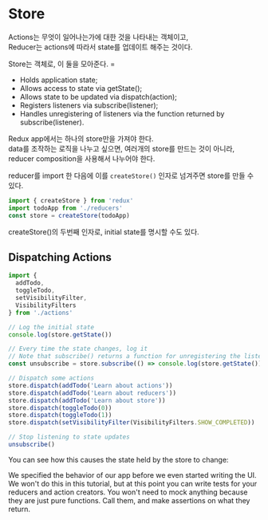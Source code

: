 # Store

Actions는 무엇이 일어나는가에 대한 것을 나타내는 객체이고,  
Reducer는 actions에 따라서 state를 업데이트 해주는 것이다. 

Store는 객체로, 이 둘을 모아준다. =

- Holds application state;
- Allows access to state via getState();
- Allows state to be updated via dispatch(action);
- Registers listeners via subscribe(listener);
- Handles unregistering of listeners via the function returned by subscribe(listener).

Redux app에서는 하나의 store만을 가져야 한다.  
data를 조작하는 로직을 나누고 싶으면, 여러개의 store를 만드는 것이 아니라, reducer composition을 사용해서 나누어야 한다.

reducer를 import 한 다음에 이를 `createStore()` 인자로 넘겨주면 store를 만들 수 있다. 

```js
import { createStore } from 'redux'
import todoApp from './reducers'
const store = createStore(todoApp)
```

createStore()의 두번째 인자로, initial state를 명시할 수도 있다. 


## Dispatching Actions

```js
import {
  addTodo,
  toggleTodo,
  setVisibilityFilter,
  VisibilityFilters
} from './actions'

// Log the initial state
console.log(store.getState())

// Every time the state changes, log it
// Note that subscribe() returns a function for unregistering the listener
const unsubscribe = store.subscribe(() => console.log(store.getState()))

// Dispatch some actions
store.dispatch(addTodo('Learn about actions'))
store.dispatch(addTodo('Learn about reducers'))
store.dispatch(addTodo('Learn about store'))
store.dispatch(toggleTodo(0))
store.dispatch(toggleTodo(1))
store.dispatch(setVisibilityFilter(VisibilityFilters.SHOW_COMPLETED))

// Stop listening to state updates
unsubscribe()
```

You can see how this causes the state held by the store to change:


We specified the behavior of our app before we even started writing the UI. We won't do this in this tutorial, but at this point you can write tests for your reducers and action creators. You won't need to mock anything because they are just pure functions. Call them, and make assertions on what they return.